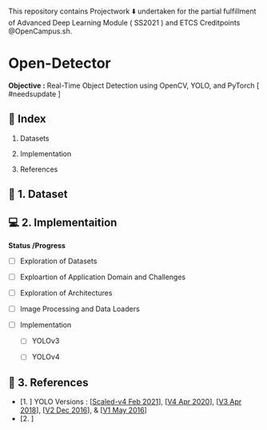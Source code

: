This repository contains Projectwork :arrow_down: undertaken for the partial fulfillment of Advanced Deep Learning Module ( SS2021 ) and ETCS Creditpoints @OpenCampus.sh.

# Open-Detector 

**Objective :**  Real-Time Object Detection using OpenCV, YOLO, and PyTorch [ #needsupdate ]


## :beginner: Index

1. Datasets

2. Implementation

3. References


## :diamond_shape_with_a_dot_inside: 1. Dataset



## :computer: 2. Implementaition

**Status /Progress**

- [ ] Exploration of Datasets

- [ ] Exploartion of Application Domain and Challenges

- [ ] Exploration of Architectures
  
- [ ] Image Processing and Data Loaders

- [ ] Implementation
  - [ ] YOLOv3
  - [ ] YOLOv4


## :bookmark_tabs: 3. References

- [1. ] YOLO Versions : [[Scaled-v4 Feb 2021](https://arxiv.org/pdf/2011.08036.pdf)], [[V4 Apr 2020](https://arxiv.org/pdf/2004.10934v1.pdf)], [[V3 Apr 2018](https://arxiv.org/pdf/1804.02767v1.pdf)], [[V2 Dec 2016](https://arxiv.org/pdf/1612.08242v1.pdf)], & [[V1 May 2016](https://arxiv.org/pdf/1506.02640v5.pdf)]
- [2. ]


